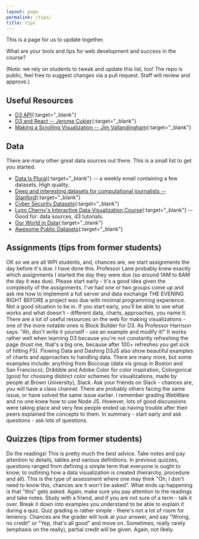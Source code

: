 ```yaml
---
layout: page
permalink: /tips/
title: tips
---
```


This is a page for us to update together.

What are your tools and tips for web development and success in the course?

(Note: we rely on students to tweak and update this list, too! The repo is public, feel free to suggest changes via a pull request. Staff will review and approve.)

## Useful Resources

- [D3 API](https://github.com/d3/d3/blob/master/API.md){:target="_blank"}
- [D3 and React -- Jerome Cukier](https://eagereyes.org/link/jerome-cukiers-series-on-visualization-with-react){:target="_blank"}
- [Making a Scrolling Visualization -- Jim Vallandingham](http://vallandingham.me/scroller.html){:target="_blank"}

## Data

There are many other great data sources out there. This is a small list to get you started.

- [Data Is Plural](https://tinyletter.com/data-is-plural){:target="_blank"} -- a weekly email containing a few datasets. High quality.
- [Deep and interesting datasets for computational journalists -- Stanford](http://cjlab.stanford.edu/2015/09/30/lab-launch-and-data-sets/){:target="_blank"}
- [Cyber Security Datasets](http://www.secrepo.com/){:target="_blank"}
- [Lynn Cherny's Interactive Data Visualization Course](http://arnicas.github.io/interactive-vis-course/){:target="_blank"} -- Good for: data sources, d3 tutorials.
- [Our World in Data](https://ourworldindata.org/life-expectancy/){:target="_blank"}
- [Awesome Public Datasets](https://github.com/awesomedata/awesome-public-datasets){:target="_blank"}


## Assignments (tips from former students)

OK so we are all WPI students, and, chances are, we start assignments the day before it's due. I have done this. Professor Lane probably knew exactly which assignments I started the day they were due (so around 1AM to 6AM the day it was due). Please start early - it's a good idea given the complexity of the assignments. I've had one or two groups come up and ask me how to implement a full server and data exchange THE EVENING RIGHT BEFORE a project was due with minimal programming experience. Not a good situation to be in. If you start early, you'll be able to see what works and what doesn't - different data, charts, approaches, you name it. There are a lot of useful resources on the web for making visualizations - one of the more notable ones is Block Builder for D3. As Professor Harrison says: "Ah, don't write it yourself - use an example and modify it!" It works rather well when learning D3 because you're not constantly refreshing the page (trust me, that's a big one, because after 100+ refreshes you get sick of hitting F5). Flowing Data and Dashing D3JS also show beautiful examples of charts and approaches to handling data. There are many more, but some examples include: anything from Boccoup (data vis group in Boston and San Francisco), Dribbble and Adobe Color for color inspiration, Colorgorical (good for choosing distinct color schemes for visualizations, made by people at Brown University), Slack. Ask your friends on Slack - chances are, you will have a class channel. There are probably others facing the same issue, or have solved the same issue earlier. I remember grading WebWare and no one knew how to use Node JS. However, lots of good discussions were taking place and very few people ended up having trouble after their peers explained the concepts to them. In summary - start early and ask questions - ask lots of questions.

## Quizzes (tips from former students)

Do the readings! This is pretty much the best advice. Take notes and pay attention to details, tables and various definitions. In previous quizzes, questions ranged from defining a simple term that everyone is ought to know, to outlining how a data visualization is created (hierarchy, procedure and all). This is the type of assessment where one may think "Oh, I don't need to know this, chances are it won't be asked". What ends up happening is that "this" gets asked. Again, make sure you pay attention to the readings and take notes. Study with a friend, and if you are not sure of a term - talk it over. Break it down into examples you understand to be able to explain it during a quiz. Quiz grading is rather simple - there's not a lot of room for leniency. Chances are the grader will look at your answer, and say "Wrong, no credit" or "Yep, that's all good" and move on. Sometimes, really rarely (emphasis on the really), partial credit will be given. Again, not likely.
